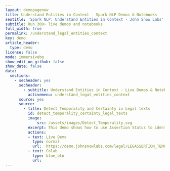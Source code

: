 ```yaml
---
layout: demopagenew
title: Understand Entities in Context - Spark NLP Demos & Notebooks
seotitle: 'Spark NLP: Understand Entities in Context - John Snow Labs'
subtitle: Run 300+ live demos and notebooks
full_width: true
permalink: /understand_legal_entities_context
key: demo
article_header:
  type: demo
license: false
mode: immersivebg
show_edit_on_github: false
show_date: false
data:
  sections:  
    - secheader: yes
      secheader:
        - subtitle: Understand Entities in Context - Live Demos & Notebooks
          activemenu: understand_legal_entities_context
      source: yes
      source:
        - title: Detect Temporality and Certainty in Legal texts
          id: detect_temporality_certainty_legal_texts  
          image: 
              src: /assets/images/Detect_Temporality.svg
          excerpt: This demo shows how to use Assertion Status to identify if legal information is described to happen in the present, past, future or if it’s just possible.
          actions:
          - text: Live Demo
            type: normal
            url:  https://demo.johnsnowlabs.com/legal/LEGASSERTION_TEMPORALITY/
          - text: Colab
            type: blue_btn
            url:           
---
```

